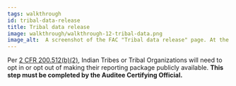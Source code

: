 ```yaml
---
tags: walkthrough
id: tribal-data-release
title: Tribal data release
image: walkthrough/walkthrough-12-tribal-data.png
image_alt:  A screenshot of the FAC "Tribal data release" page. At the top of the image is the page title.  Below the title is a brief to the citation for this section, which is followed by the certification section. In the certification section, are two fields for name and title of the auditee certifying official to agree and sign to the citation. A button below the section reads, 'Agree to Tribal data release'. To the right of this button a link reads, 'Cancel'.
---
```


Per [2 CFR 200.512(b)(2)](https://www.ecfr.gov/current/title-2/part-200/subpart-F#p-200.512(b)(2)), Indian Tribes or Tribal Organizations will need to opt in or opt out of making their reporting package publicly available. **This step must be completed by the Auditee Certifying Official.**

